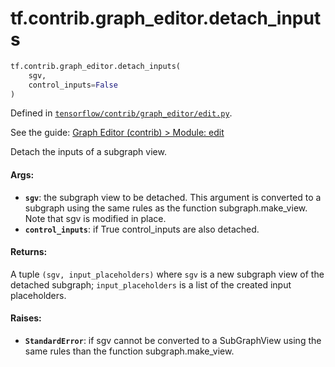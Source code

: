 <div itemscope itemtype="http://developers.google.com/ReferenceObject">
<meta itemprop="name" content="tf.contrib.graph_editor.detach_inputs" />
<meta itemprop="path" content="Stable" />
</div>

# tf.contrib.graph_editor.detach_inputs

``` python
tf.contrib.graph_editor.detach_inputs(
    sgv,
    control_inputs=False
)
```



Defined in [`tensorflow/contrib/graph_editor/edit.py`](https://www.tensorflow.org/code/tensorflow/contrib/graph_editor/edit.py).

See the guide: [Graph Editor (contrib) > Module: edit](../../../../../api_guides/python/contrib.graph_editor.md#Module_edit)

Detach the inputs of a subgraph view.

#### Args:

* <b>`sgv`</b>: the subgraph view to be detached. This argument is converted to a
    subgraph using the same rules as the function subgraph.make_view.
    Note that sgv is modified in place.
* <b>`control_inputs`</b>: if True control_inputs are also detached.

#### Returns:

A tuple `(sgv, input_placeholders)` where
  `sgv` is a new subgraph view of the detached subgraph;
  `input_placeholders` is a list of the created input placeholders.

#### Raises:

* <b>`StandardError`</b>: if sgv cannot be converted to a SubGraphView using
    the same rules than the function subgraph.make_view.